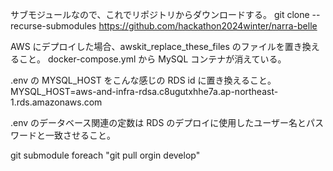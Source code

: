 サブモジュールなので、これでリポジトリからダウンロードする。
git clone --recurse-submodules https://github.com/hackathon2024winter/narra-belle

AWS にデプロイした場合、awskit_replace_these_files のファイルを置き換えること。
docker-compose.yml から MySQL コンテナが消えている。

.env の MYSQL_HOST をこんな感じの RDS id に置き換えること。
MYSQL_HOST=aws-and-infra-rdsa.c8ugutxhhe7a.ap-northeast-1.rds.amazonaws.com

.env のデータベース関連の定数は RDS のデプロイに使用したユーザー名とパスワードと一致させること。

git submodule foreach "git pull orgin develop"

